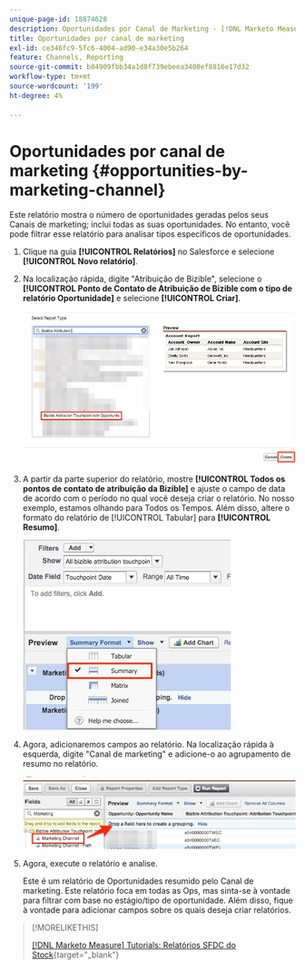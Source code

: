 ```yaml
---
unique-page-id: 18874628
description: Oportunidades por Canal de Marketing - [!DNL Marketo Measure]
title: Oportunidades por canal de marketing
exl-id: ce346fc9-5fc6-4004-ad90-e34a30e5b264
feature: Channels, Reporting
source-git-commit: b84909fbb34a1d8f739ebeea3400ef8816e17d32
workflow-type: tm+mt
source-wordcount: '199'
ht-degree: 4%

---
```


# Oportunidades por canal de marketing {#opportunities-by-marketing-channel}

Este relatório mostra o número de oportunidades geradas pelos seus Canais de marketing; inclui todas as suas oportunidades. No entanto, você pode filtrar esse relatório para analisar tipos específicos de oportunidades.

1. Clique na guia **[!UICONTROL Relatórios]** no Salesforce e selecione **[!UICONTROL Novo relatório]**.

1. Na localização rápida, digite &quot;Atribuição de Bizible&quot;, selecione o **[!UICONTROL Ponto de Contato de Atribuição de Bizible com o tipo de relatório Oportunidade]** e selecione **[!UICONTROL Criar]**.

   ![](assets/1-2.jpg)

1. A partir da parte superior do relatório, mostre **[!UICONTROL Todos os pontos de contato de atribuição da Bizible]** e ajuste o campo de data de acordo com o período no qual você deseja criar o relatório. No nosso exemplo, estamos olhando para Todos os Tempos. Além disso, altere o formato do relatório de [!UICONTROL Tabular] para **[!UICONTROL Resumo]**.

   ![](assets/2-2.jpg)

1. Agora, adicionaremos campos ao relatório. Na localização rápida à esquerda, digite &quot;Canal de marketing&quot; e adicione-o ao agrupamento de resumo no relatório.

   ![](assets/3-2.jpg)

1. Agora, execute o relatório e analise.

   Este é um relatório de Oportunidades resumido pelo Canal de marketing. Este relatório foca em todas as Ops, mas sinta-se à vontade para filtrar com base no estágio/tipo de oportunidade. Além disso, fique à vontade para adicionar campos sobre os quais deseja criar relatórios.

>[!MORELIKETHIS]
>
>[[!DNL Marketo Measure] Tutorials: Relatórios SFDC do Stock](https://experienceleague.adobe.com/pt-br/docs/marketo-measure-learn/tutorials/onboarding/marketo-measure-102/stock-salesforce-reports){target="_blank"}
